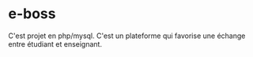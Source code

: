 # e-boss
C'est projet en php/mysql. C'est un plateforme qui favorise une échange entre étudiant et enseignant.
